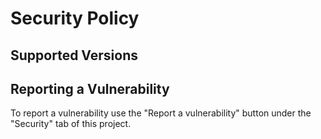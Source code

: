 # Security Policy

## Supported Versions


## Reporting a Vulnerability

To report a vulnerability use the "Report a vulnerability" button under the "Security" tab of this project.
